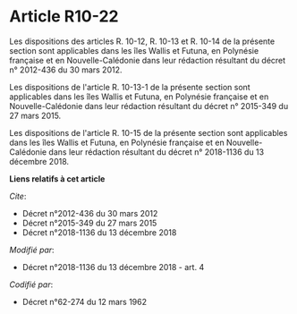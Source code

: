 # Article R10-22

Les dispositions des articles R. 10-12, R. 10-13 et R. 10-14 de la présente section sont applicables dans les îles Wallis et
Futuna, en Polynésie française et en Nouvelle-Calédonie dans leur rédaction résultant du décret n° 2012-436 du 30 mars 2012.

Les dispositions de l'article R. 10-13-1 de la présente section sont applicables dans les îles Wallis et Futuna, en Polynésie
française et en Nouvelle-Calédonie dans leur rédaction résultant du décret n° 2015-349 du 27 mars 2015.

Les dispositions de l'article R. 10-15 de la présente section sont applicables dans les îles Wallis et Futuna, en Polynésie
française et en Nouvelle-Calédonie dans leur rédaction résultant du décret n° 2018-1136 du 13 décembre 2018.

**Liens relatifs à cet article**

_Cite_:

  - Décret n°2012-436  du 30 mars 2012
  - Décret n°2015-349 du 27 mars 2015
  - Décret n°2018-1136 du 13 décembre 2018

_Modifié par_:

  - Décret n°2018-1136 du 13 décembre 2018 - art. 4

_Codifié par_:

  - Décret n°62-274 du 12 mars 1962
